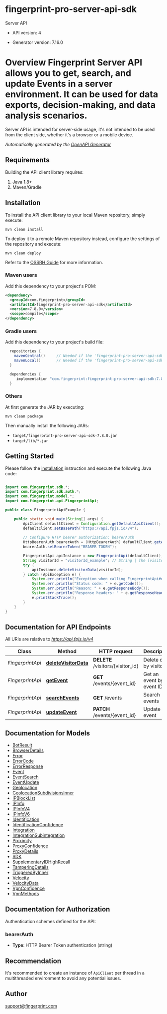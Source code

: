 # fingerprint-pro-server-api-sdk

Server API

- API version: 4

- Generator version: 7.16.0

# Overview Fingerprint Server API allows you to get, search, and update Events in a server environment. It can be used for data exports, decision-making, and data analysis scenarios.
Server API is intended for server-side usage, it's not intended to be used from the client side, whether it's a browser or a mobile device.



*Automatically generated by the [OpenAPI Generator](https://openapi-generator.tech)*

## Requirements

Building the API client library requires:

1. Java 1.8+
2. Maven/Gradle

## Installation

To install the API client library to your local Maven repository, simply execute:

```shell
mvn clean install
```

To deploy it to a remote Maven repository instead, configure the settings of the repository and execute:

```shell
mvn clean deploy
```

Refer to the [OSSRH Guide](http://central.sonatype.org/pages/ossrh-guide.html) for more information.

### Maven users

Add this dependency to your project's POM:

```xml
<dependency>
  <groupId>com.fingerprint</groupId>
  <artifactId>fingerprint-pro-server-api-sdk</artifactId>
  <version>7.8.0</version>
  <scope>compile</scope>
</dependency>
```

### Gradle users

Add this dependency to your project's build file:

```groovy
  repositories {
    mavenCentral()     // Needed if the 'fingerprint-pro-server-api-sdk' jar has been published to maven central.
    mavenLocal()       // Needed if the 'fingerprint-pro-server-api-sdk' jar has been published to the local maven repo.
  }

  dependencies {
     implementation "com.fingerprint:fingerprint-pro-server-api-sdk:7.8.0"
  }
```

### Others

At first generate the JAR by executing:

```shell
mvn clean package
```

Then manually install the following JARs:

- `target/fingerprint-pro-server-api-sdk-7.8.0.jar`
- `target/lib/*.jar`

## Getting Started

Please follow the [installation](#installation) instruction and execute the following Java code:

```java

import com.fingerprint.sdk.*;
import com.fingerprint.sdk.auth.*;
import com.fingerprint.model.*;
import com.fingerprint.api.FingerprintApi;

public class FingerprintApiExample {

    public static void main(String[] args) {
        ApiClient defaultClient = Configuration.getDefaultApiClient();
        defaultClient.setBasePath("https://api.fpjs.io/v4");
        
        // Configure HTTP bearer authorization: bearerAuth
        HttpBearerAuth bearerAuth = (HttpBearerAuth) defaultClient.getAuthentication("bearerAuth");
        bearerAuth.setBearerToken("BEARER TOKEN");

        FingerprintApi apiInstance = new FingerprintApi(defaultClient);
        String visitorId = "visitorId_example"; // String | The [visitor ID](https://dev.fingerprint.com/reference/get-function#visitorid) you want to delete.
        try {
            apiInstance.deleteVisitorData(visitorId);
        } catch (ApiException e) {
            System.err.println("Exception when calling FingerprintApi#deleteVisitorData");
            System.err.println("Status code: " + e.getCode());
            System.err.println("Reason: " + e.getResponseBody());
            System.err.println("Response headers: " + e.getResponseHeaders());
            e.printStackTrace();
        }
    }
}

```

## Documentation for API Endpoints

All URIs are relative to *https://api.fpjs.io/v4*

Class | Method | HTTP request | Description
------------ | ------------- | ------------- | -------------
*FingerprintApi* | [**deleteVisitorData**](docs/FingerprintApi.md#deleteVisitorData) | **DELETE** /visitors/{visitor_id} | Delete data by visitor ID
*FingerprintApi* | [**getEvent**](docs/FingerprintApi.md#getEvent) | **GET** /events/{event_id} | Get an event by event ID
*FingerprintApi* | [**searchEvents**](docs/FingerprintApi.md#searchEvents) | **GET** /events | Search events
*FingerprintApi* | [**updateEvent**](docs/FingerprintApi.md#updateEvent) | **PATCH** /events/{event_id} | Update an event


## Documentation for Models

 - [BotResult](docs/BotResult.md)
 - [BrowserDetails](docs/BrowserDetails.md)
 - [Error](docs/Error.md)
 - [ErrorCode](docs/ErrorCode.md)
 - [ErrorResponse](docs/ErrorResponse.md)
 - [Event](docs/Event.md)
 - [EventSearch](docs/EventSearch.md)
 - [EventUpdate](docs/EventUpdate.md)
 - [Geolocation](docs/Geolocation.md)
 - [GeolocationSubdivisionsInner](docs/GeolocationSubdivisionsInner.md)
 - [IPBlockList](docs/IPBlockList.md)
 - [IPInfo](docs/IPInfo.md)
 - [IPInfoV4](docs/IPInfoV4.md)
 - [IPInfoV6](docs/IPInfoV6.md)
 - [Identification](docs/Identification.md)
 - [IdentificationConfidence](docs/IdentificationConfidence.md)
 - [Integration](docs/Integration.md)
 - [IntegrationSubintegration](docs/IntegrationSubintegration.md)
 - [Proximity](docs/Proximity.md)
 - [ProxyConfidence](docs/ProxyConfidence.md)
 - [ProxyDetails](docs/ProxyDetails.md)
 - [SDK](docs/SDK.md)
 - [SupplementaryIDHighRecall](docs/SupplementaryIDHighRecall.md)
 - [TamperingDetails](docs/TamperingDetails.md)
 - [TriggeredByInner](docs/TriggeredByInner.md)
 - [Velocity](docs/Velocity.md)
 - [VelocityData](docs/VelocityData.md)
 - [VpnConfidence](docs/VpnConfidence.md)
 - [VpnMethods](docs/VpnMethods.md)


<a id="documentation-for-authorization"></a>
## Documentation for Authorization


Authentication schemes defined for the API:
<a id="bearerAuth"></a>
### bearerAuth


- **Type**: HTTP Bearer Token authentication (string)


## Recommendation

It's recommended to create an instance of `ApiClient` per thread in a multithreaded environment to avoid any potential issues.

## Author

support@fingerprint.com

